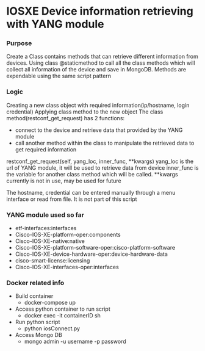 # IOSXE Device information retrieving with YANG module

### Purpose
Create a Class contains methods that can retrieve different information from devices.
Using class @staticmethod to call all the class methods which will collect all information of the device and save in MongoDB.
Methods are expendable using the same script pattern

### Logic
Creating a new class object with required information(ip/hostname, login credential)
Applying class method to the new object
The class method(restconf_get_request) has 2 functions:
- connect to the device and retrieve data that provided by the YANG module
- call another method within the class to manipulate the retrieved data to get required information

restconf_get_request(self, yang_loc, inner_func, **kwargs)
yang_loc is the url of YANG module, it will be used to retrieve data from device
inner_func is the variable for another class method which will be called.
**kwargs currently is not in use, may be used for future

The hostname, credential can be entered manually through a menu interface or read from file.
It is not part of this script

### YANG module used so far
- etf-interfaces:interfaces
- Cisco-IOS-XE-platform-oper:components
- Cisco-IOS-XE-native:native
- Cisco-IOS-XE-platform-software-oper:cisco-platform-software
- Cisco-IOS-XE-device-hardware-oper:device-hardware-data
- cisco-smart-license:licensing
- Cisco-IOS-XE-interfaces-oper:interfaces

### Docker related info
- Build container
    - docker-compose up
- Access python container to run script
    - docker exec -it containerID sh
- Run python script
    - python iosConnect.py
- Access Mongo DB
    - mongo admin -u username -p password